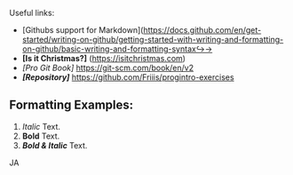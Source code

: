 Useful links:
- [Githubs support for
Markdown](https://docs.github.com/en/get-started/writing-on-github/getting-started-with-writing-and-formatting-on-github/basic-writing-and-formatting-syntax↪→
- **[Is it Christmas?]** (https://isitchristmas.com)
- *[Pro Git Book]* https://git-scm.com/book/en/v2
- ***[Repository]*** https://github.com/Friiis/progintro-exercises

 ## Formatting Examples:
1. *Italic* Text.
2. **Bold** Text.
3. ***Bold & Italic*** Text.

JA
